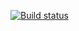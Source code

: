 [![Build status](https://ci.appveyor.com/api/projects/status/dt9r97orquwec11o/branch/main?svg=true)](https://ci.appveyor.com/project/Tanya174/ci/branch/main)
